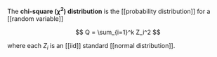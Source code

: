 The **chi-square ($\chi^2$) distribution** is the [[probability distribution]] for a [[random variable]]

$$
Q = \sum_{i=1}^k Z_i^2
$$

where each $Z_i$ is an [[iid]] standard [[normal distribution]].